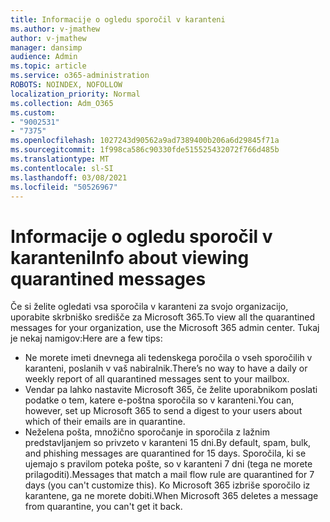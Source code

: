 ```yaml
---
title: Informacije o ogledu sporočil v karanteni
ms.author: v-jmathew
author: v-jmathew
manager: dansimp
audience: Admin
ms.topic: article
ms.service: o365-administration
ROBOTS: NOINDEX, NOFOLLOW
localization_priority: Normal
ms.collection: Adm_O365
ms.custom:
- "9002531"
- "7375"
ms.openlocfilehash: 1027243d90562a9ad7389400b206a6d29845f71a
ms.sourcegitcommit: 1f998ca586c90330fde515525432072f766d485b
ms.translationtype: MT
ms.contentlocale: sl-SI
ms.lasthandoff: 03/08/2021
ms.locfileid: "50526967"
---
```

# <a name="info-about-viewing-quarantined-messages"></a><span data-ttu-id="fc611-102">Informacije o ogledu sporočil v karanteni</span><span class="sxs-lookup"><span data-stu-id="fc611-102">Info about viewing quarantined messages</span></span>

<span data-ttu-id="fc611-103">Če si želite ogledati vsa sporočila v karanteni za svojo organizacijo, uporabite skrbniško središče za Microsoft 365.</span><span class="sxs-lookup"><span data-stu-id="fc611-103">To view all the quarantined messages for your organization, use the Microsoft 365 admin center.</span></span> <span data-ttu-id="fc611-104">Tukaj je nekaj namigov:</span><span class="sxs-lookup"><span data-stu-id="fc611-104">Here are a few tips:</span></span>

- <span data-ttu-id="fc611-105">Ne morete imeti dnevnega ali tedenskega poročila o vseh sporočilih v karanteni, poslanih v vaš nabiralnik.</span><span class="sxs-lookup"><span data-stu-id="fc611-105">There’s no way to have a daily or weekly report of all quarantined messages sent to your mailbox.</span></span>
- <span data-ttu-id="fc611-106">Vendar pa lahko nastavite Microsoft 365, če želite uporabnikom poslati podatke o tem, katere e-poštna sporočila so v karanteni.</span><span class="sxs-lookup"><span data-stu-id="fc611-106">You can, however, set up Microsoft 365 to send a digest to your users about which of their emails are in quarantine.</span></span>
- <span data-ttu-id="fc611-107">Neželena pošta, množično sporočanje in sporočila z lažnim predstavljanjem so privzeto v karanteni 15 dni.</span><span class="sxs-lookup"><span data-stu-id="fc611-107">By default, spam, bulk, and phishing messages are quarantined for 15 days.</span></span> <span data-ttu-id="fc611-108">Sporočila, ki se ujemajo s pravilom poteka pošte, so v karanteni 7 dni (tega ne morete prilagoditi).</span><span class="sxs-lookup"><span data-stu-id="fc611-108">Messages that match a mail flow rule are quarantined for 7 days (you can't customize this).</span></span> <span data-ttu-id="fc611-109">Ko Microsoft 365 izbriše sporočilo iz karantene, ga ne morete dobiti.</span><span class="sxs-lookup"><span data-stu-id="fc611-109">When Microsoft 365 deletes a message from quarantine, you can't get it back.</span></span>
